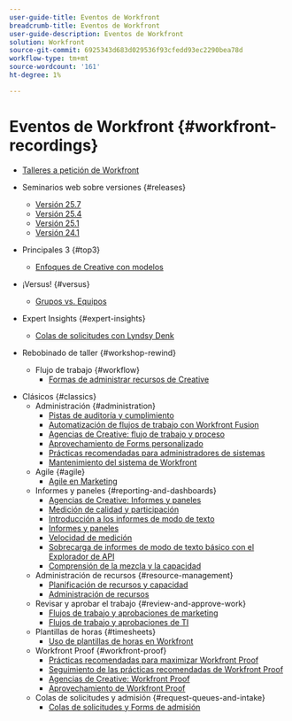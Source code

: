 ```yaml
---
user-guide-title: Eventos de Workfront
breadcrumb-title: Eventos de Workfront
user-guide-description: Eventos de Workfront
solution: Workfront
source-git-commit: 6925343d683d029536f93cfedd93ec2290bea78d
workflow-type: tm+mt
source-wordcount: '161'
ht-degree: 1%

---
```



# Eventos de Workfront {#workfront-recordings}

+ [Talleres a petición de Workfront](overview.md)

+ Seminarios web sobre versiones {#releases}
   + [Versión 25.7](releases/25-7-release-webinar.md)
   + [Versión 25.4](releases/25-4-release-webinar.md)
   + [Versión 25.1](releases/25-1-release-webinar.md)
   + [Versión 24.1](releases/24-1-release-webinar.md)
+ Principales 3 {#top3}
   + [Enfoques de Creative con modelos](top3/blueprints.md)
+ ¡Versus! {#versus}
   + [Grupos vs. Equipos](versus/groups-vs-teams.md)
+ Expert Insights {#expert-insights}
   + [Colas de solicitudes con Lyndsy Denk](expert-insights/request-queues.md)
+ Rebobinado de taller {#workshop-rewind}
   + Flujo de trabajo {#workflow}
      + [Formas de administrar recursos de Creative](classics/creative-ways-of-managing-resources.md)

<!--  + Planning {#planning}
  + Integrations {#integrations}
-->

+ Clásicos {#classics}
   + Administración {#administration}
      + [Pistas de auditoría y cumplimiento](user-groups/audit-trails-and-compliance.md)
      + [Automatización de flujos de trabajo con Workfront Fusion](user-groups/automating-workflows-with-workfront-fusion.md)
      + [Agencias de Creative: flujo de trabajo y proceso](user-groups/creative-agencies-workflows-and-process.md)
      + [Aprovechamiento de Forms personalizado](user-groups/leveraging-custom-forms.md)
      + [Prácticas recomendadas para administradores de sistemas](user-groups/system-admin-best-practices.md)
      + [Mantenimiento del sistema de Workfront](user-groups/workfront-system-maintenance.md)
   + Agile {#agile}
      + [Agile en Marketing](user-groups/agile-in-marketing.md)
   + Informes y paneles {#reporting-and-dashboards}
      + [Agencias de Creative: Informes y paneles](user-groups/creative-agencies-reporting-and-dashboards.md)
      + [Medición de calidad y participación](classics/gauging-quality-and-engagement.md)
      + [Introducción a los informes de modo de texto](classics/introduction-to-text-mode-reporting.md)
      + [Informes y paneles](user-groups/reporting-and-dashboards.md)
      + [Velocidad de medición](classics/measuring-velocity.md)
      + [Sobrecarga de informes de modo de texto básico con el Explorador de API](classics/supercharge-basic-text-mode-reporting-using-the-api-explorer.md)
      + [Comprensión de la mezcla y la capacidad](classics/understanding-mix-and-capacity.md)
   + Administración de recursos {#resource-management}
      + [Planificación de recursos y capacidad](user-groups/resource-and-capacity-planning.md)
      + [Administración de recursos](user-groups/resource-management.md)
   + Revisar y aprobar el trabajo {#review-and-approve-work}
      + [Flujos de trabajo y aprobaciones de marketing](user-groups/marketing-workflows-and-approvals.md)
      + [Flujos de trabajo y aprobaciones de TI](user-groups/it-workflows-and-approvals.md)
   + Plantillas de horas {#timesheets}
      + [Uso de plantillas de horas en Workfront](user-groups/utilizing-timesheets-in-workfront.md)
   + Workfront Proof {#workfront-proof}
      + [Prácticas recomendadas para maximizar Workfront Proof](classics/best-practices-to-maximize-workfront-proof.md)
      + [Seguimiento de las prácticas recomendadas de Workfront Proof](classics/follow-up-to-workfront-proof-best-practices.md)
      + [Agencias de Creative: Workfront Proof](user-groups/creative-agencies-workfront-proof.md)
      + [Aprovechamiento de Workfront Proof](user-groups/leveraging-workfront-proof.md)
   + Colas de solicitudes y admisión {#request-queues-and-intake}
      + [Colas de solicitudes y Forms de admisión](user-groups/request-queues-and-intake-forms.md)



